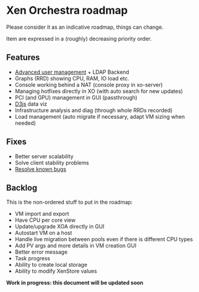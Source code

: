 # Xen Orchestra roadmap

Please consider it as an indicative roadmap, things can change.

Item are expressed in a (roughly) decreasing priority order.

## Features

- [Advanced user management](https://xen-orchestra.com/users-roles-in-xen-orchestra/) + LDAP Backend
- Graphs (RRD) showing CPU, RAM, IO load etc.
- Console working behind a NAT (console proxy in xo-server)
- Managing hotfixes directly in XO (with auto search for new updates)
- PCI (and GPU) management in GUI (passthrough)
- [D3js](http://d3js.org) data viz
- Infrastructure analysis and diag (through whole RRDs recorded)
- Load management (auto migrate if necessary, adapt VM sizing when needed)

## Fixes

- Better server scalability
- Solve client stability problems
- [Resolve known bugs](./known-bugs.md)

## Backlog

This is the non-ordered stuff to put in the roadmap:

- VM import and export
- Have CPU per core view
- Update/upgrade XOA directly in GUI
- Autostart VM on a host
- Handle live migration between pools even if there is different CPU types
- Add PV args and more details in VM creation GUI
- Better error message
- Task progress
- Ability to create local storage
- Ability to modify XenStore values

**Work in progress: this document will be updated soon**
